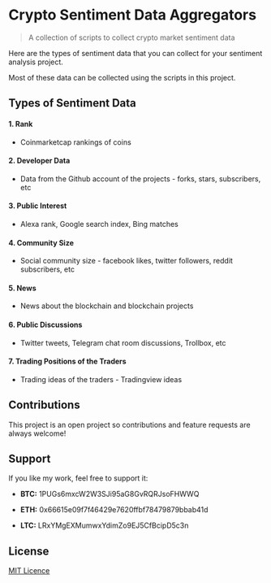 # Crypto Sentiment Data Aggregators
> A collection of scripts to collect crypto market sentiment data

Here are the types of sentiment data that you can collect for your sentiment analysis project.

Most of these data can be collected using the scripts in this project.

## Types of Sentiment Data

#### 1. Rank
* Coinmarketcap rankings of coins

#### 2. Developer Data
* Data from the Github account of the projects - forks, stars, subscribers, etc

#### 3. Public Interest
* Alexa rank, Google search index, Bing matches

#### 4. Community Size
* Social community size - facebook likes, twitter followers, reddit subscribers, etc

#### 5. News
* News about the blockchain and blockchain projects

#### 6. Public Discussions
* Twitter tweets, Telegram chat room discussions, Trollbox, etc

#### 7. Trading Positions of the Traders
* Trading ideas of the traders - Tradingview ideas


## Contributions
This project is an open project so contributions and feature requests are always welcome! 

## Support

If you like my work, feel free to support it:

* **BTC:** 1PUGs6mxcW2W3SJi95aG8GvRQRJsoFHWWQ

* **ETH:** 0x66615e09f7f46429e7620ffbf78479879bbab41d

* **LTC:** LRxYMgEXMumwxYdimZo9EJ5CfBcipD5c3n


## License
[MIT Licence](https://github.com/SpiralDevelopment/crypto-sentiment-data/blob/master/LICENSE)
